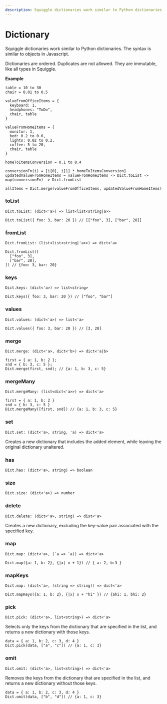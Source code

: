 ```yaml
---
description: Squiggle dictionaries work similar to Python dictionaries. The syntax is similar to objects in Javascript.
---
```


# Dictionary

Squiggle dictionaries work similar to Python dictionaries. The syntax is similar to objects in Javascript.

Dictionaries are ordered. Duplicates are not allowed. They are immutable, like all types in Squiggle.

**Example**

```squiggle
table = 10 to 30
chair = 0.01 to 0.5

valueFromOfficeItems = {
  keyboard: 1,
  headphones: "ToDo",
  chair, table
}

valueFromHomeItems = {
  monitor: 1,
  bed: 0.2 to 0.6,
  lights: 0.02 to 0.2,
  coffee: 5 to 20,
  chair, table
}

homeToItemsConversion = 0.1 to 0.4

conversionFn(i) = [i[0], i[1] * homeToItemsConversion]
updatedValueFromHomeItems = valueFromHomeItems -> Dict.toList -> map(conversionFn) -> Dict.fromList

allItems = Dict.merge(valueFromOfficeItems, updatedValueFromHomeItems)
```

### toList

```
Dict.toList: (dict<'a>) => list<list<string|a>>
```

```squiggle
Dict.toList({ foo: 3, bar: 20 }) // [["foo", 3], ["bar", 20]]
```

### fromList

```
Dict.fromList: (list<list<string|'a>>) => dict<'a>
```

```squiggle
Dict.fromList([
  ["foo", 3],
  ["bar", 20],
]) // {foo: 3, bar: 20}
```

### keys

```
Dict.keys: (dict<'a>) => list<string>
```

```squiggle
Dict.keys({ foo: 3, bar: 20 }) // ["foo", "bar"]
```

### values

```
Dict.values: (dict<'a>) => list<'a>
```

```squiggle
Dict.values({ foo: 3, bar: 20 }) // [3, 20]
```

### merge

```
Dict.merge: (dict<'a>, dict<'b>) => dict<'a|b>
```

```squiggle
first = { a: 1, b: 2 };
snd = { b: 3, c: 5 };
Dict.merge(first, snd); // {a: 1, b: 3, c: 5}
```

### mergeMany

```
Dict.mergeMany: (list<dict<'a>>) => dict<'a>
```

```squiggle
first = { a: 1, b: 2 }
snd = { b: 3, c: 5 }
Dict.mergeMany([first, snd]) // {a: 1, b: 3, c: 5}
```

### set

```
Dict.set: (dict<'a>, string, 'a) => dict<'a>
```

Creates a new dictionary that includes the added element, while leaving the original dictionary unaltered.

### has

```
Dict.has: (dict<'a>, string) => boolean
```

### size

```
Dict.size: (dict<'a>) => number
```

### delete

```
Dict.delete: (dict<'a>, string) => dist<'a>
```

Creates a new dictionary, excluding the key-value pair associated with the specified key.

### map

```
Dict.map: (dict<'a>, (`a => `a)) => dict<'a>
```

```squiggle
Dict.map({a: 1, b: 2}, {|x| x + 1}) // { a: 2, b:3 }
```

### mapKeys

```
Dict.map: (dict<'a>, (string => string)) => dict<'a>
```

```squiggle
Dict.mapKeys({a: 1, b: 2}, {|x| x + "hi" }) // {ahi: 1, bhi: 2}
```

### pick

```
Dict.pick: (dict<'a>, list<string>) => dict<'a>
```

Selects only the keys from the dictionary that are specified in the list, and returns a new dictionary with those keys.

```squiggle
data = { a: 1, b: 2, c: 3, d: 4 }
Dict.pick(data, ["a", "c"]) // {a: 1, c: 3}
```

### omit

```
Dict.omit: (dict<'a>, list<string>) => dict<'a>
```

Removes the keys from the dictionary that are specified in the list, and returns a new dictionary without those keys.

```squiggle
data = { a: 1, b: 2, c: 3, d: 4 }
Dict.omit(data, ["b", "d"]) // {a: 1, c: 3}
```